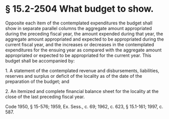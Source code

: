 # § 15.2-2504 What budget to show.

<p>Opposite each item of the contemplated expenditures the budget shall show in separate parallel columns the aggregate amount appropriated during the preceding fiscal year, the amount expended during that year, the aggregate amount appropriated and expected to be appropriated during the current fiscal year, and the increases or decreases in the contemplated expenditures for the ensuing year as compared with the aggregate amount appropriated or expected to be appropriated for the current year. This budget shall be accompanied by:</p><p>1. A statement of the contemplated revenue and disbursements, liabilities, reserves and surplus or deficit of the locality as of the date of the preparation of the budget; and</p><p>2. An itemized and complete financial balance sheet for the locality at the close of the last preceding fiscal year.</p><p>Code 1950, § 15-576; 1959, Ex. Sess., c. 69; 1962, c. 623, § 15.1-161; 1997, c. 587.</p>